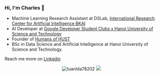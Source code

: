 ### Hi, I'm Charles 👋
* Machine Learning Research Assistant at DSLab, [International Research Center for Artificial Intelligence BKAI](https://bkai.ai)
* AI Developer at [Google Developer Student Clubs x Hanoi University of Science and Technology](https://www.facebook.com/dsc.hust.2020)
* Founder of [Humans of HUST](http://facebook.com/pageofhumanshust)
* BSc in Data Science and Artificial Intelligence at Hanoi University of Science and Technology.


Reach me more on [Linkedin](https://www.linkedin.com/in/tuanlda78202)

<p align="center">
  <img src ="https://github-readme-stats.vercel.app/api?username=tuanlda78202&show_icons=true&locale=en" alt="tuanlda78202">
  <img src ="https://github-readme-stats.vercel.app/api/top-langs/?username=tuanlda78202">
</p>




